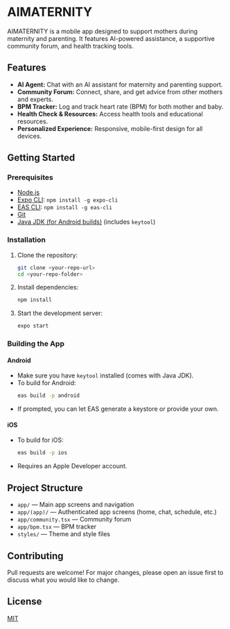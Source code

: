 # AIMATERNITY

AIMATERNITY is a mobile app designed to support mothers during maternity and parenting. It features AI-powered assistance, a supportive community forum, and health tracking tools.

## Features
- **AI Agent:** Chat with an AI assistant for maternity and parenting support.
- **Community Forum:** Connect, share, and get advice from other mothers and experts.
- **BPM Tracker:** Log and track heart rate (BPM) for both mother and baby.
- **Health Check & Resources:** Access health tools and educational resources.
- **Personalized Experience:** Responsive, mobile-first design for all devices.

## Getting Started

### Prerequisites
- [Node.js](https://nodejs.org/)
- [Expo CLI](https://docs.expo.dev/get-started/installation/): `npm install -g expo-cli`
- [EAS CLI](https://docs.expo.dev/eas/): `npm install -g eas-cli`
- [Git](https://git-scm.com/)
- [Java JDK (for Android builds)](https://adoptopenjdk.net/) (includes `keytool`)

### Installation
1. Clone the repository:
   ```sh
   git clone <your-repo-url>
   cd <your-repo-folder>
   ```
2. Install dependencies:
   ```sh
   npm install
   ```
3. Start the development server:
   ```sh
   expo start
   ```

### Building the App
#### Android
- Make sure you have `keytool` installed (comes with Java JDK).
- To build for Android:
  ```sh
  eas build -p android
  ```
- If prompted, you can let EAS generate a keystore or provide your own.

#### iOS
- To build for iOS:
  ```sh
  eas build -p ios
  ```
- Requires an Apple Developer account.

## Project Structure
- `app/` — Main app screens and navigation
- `app/(app)/` — Authenticated app screens (home, chat, schedule, etc.)
- `app/community.tsx` — Community forum
- `app/bpm.tsx` — BPM tracker
- `styles/` — Theme and style files

## Contributing
Pull requests are welcome! For major changes, please open an issue first to discuss what you would like to change.

## License
[MIT](LICENSE) 